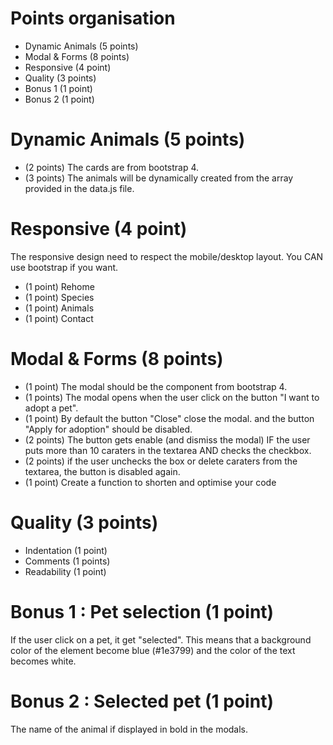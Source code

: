 # Points organisation

- Dynamic Animals (5 points)
- Modal & Forms (8 points)
- Responsive (4 point)
- Quality (3 points)
- Bonus 1 (1 point)
- Bonus 2 (1 point)

# Dynamic Animals (5 points)

- (2 points) The cards are from bootstrap 4.
- (3 points) The animals will be dynamically created from the array provided in the data.js file.

# Responsive (4 point)

The responsive design need to respect the mobile/desktop layout. You CAN use bootstrap if you want.

- (1 point) Rehome
- (1 point) Species
- (1 point) Animals
- (1 point) Contact

# Modal & Forms (8 points)

- (1 point) The modal should be the component from bootstrap 4.
- (1 points) The modal opens when the user click on the button "I want to adopt a pet".
- (1 point) By default the button "Close" close the modal. and the button "Apply for adoption" should be disabled.
- (2 points) The button gets enable (and dismiss the modal) IF the user puts more than 10 caraters in the textarea AND checks the checkbox.
- (2 points) if the user unchecks the box or delete caraters from the textarea, the button is disabled again.
- (1 point) Create a function to shorten and optimise your code

# Quality (3 points)

- Indentation (1 point)
- Comments (1 points)
- Readability (1 point)

# Bonus 1 : Pet selection (1 point)

If the user click on a pet, it get "selected".
This means that a background color of the element become blue (#1e3799) and the color of the text becomes white.

# Bonus 2 : Selected pet (1 point)

The name of the animal if displayed in bold in the modals.
